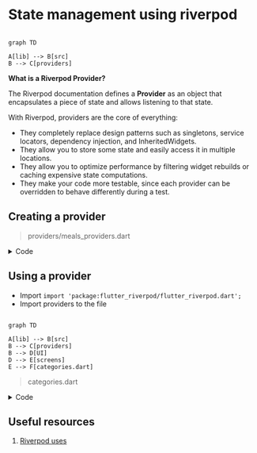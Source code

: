 
# State management using riverpod

```mermaid

graph TD

A[lib] --> B[src]
B --> C[providers]

```

**What is a Riverpod Provider?**

The Riverpod documentation defines a **Provider** as an object that encapsulates a piece of state and allows listening to that state.

With Riverpod, providers are the core of everything:

- They completely replace design patterns such as singletons, service locators, dependency injection, and InheritedWidgets.
- They allow you to store some state and easily access it in multiple locations.
- They allow you to optimize performance by filtering widget rebuilds or caching expensive state computations.
- They make your code more testable, since each provider can be overridden to behave differently during a test.

## Creating a provider

> providers/meals_providers.dart

<details>
  <summary>Code</summary>

```dart
/* 
  This is for meals provider
  object
*/
// Imports
import 'package:flutter_riverpod/flutter_riverpod.dart';
import 'package:meals_app/src/data/meal_data.dart';

final mealsprovider = Provider((ref) {
  return dummyMeals;
});


```  
</details>

## Using a provider

- Import `import 'package:flutter_riverpod/flutter_riverpod.dart';`
- Import providers to the file


```mermaid

graph TD

A[lib] --> B[src]
B --> C[providers]
B --> D[UI]
D --> E[screens]
E --> F[categories.dart]

```

> categories.dart  

<details>
  <summary>Code</summary>

```dart

```
  
</details>

## Useful resources

1. [Riverpod uses](https://codewithandrea.com/articles/flutter-state-management-riverpod/)
